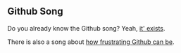 ## Github Song

Do you already know the Github song? Yeah, [it' exists](https://www.youtube.com/watch?v=qT90jZP58jM).

There is also a song about [how frustrating Github can be](https://www.youtube.com/watch?v=QlpzTM4euCQ).

